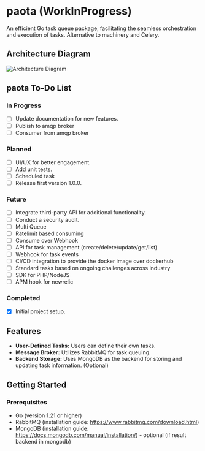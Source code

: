 # paota (WorkInProgress)
An efficient Go task queue package, facilitating the seamless orchestration and execution of tasks. Alternative to machinery and Celery.

## Architecture Diagram

![Architecture Diagram](url_to_your_image_file)

## paota To-Do List

### In Progress
- [ ] Update documentation for new features.
- [ ] Publish to amqp broker
- [ ] Consumer from amqp broker

### Planned
- [ ] UI/UX for better engagement.
- [ ] Add unit tests.
- [ ] Scheduled task
- [ ] Release first version 1.0.0.

### Future
- [ ] Integrate third-party API for additional functionality.
- [ ] Conduct a security audit.
- [ ] Multi Queue
- [ ] Ratelimit based consuming
- [ ] Consume over Webhook
- [ ] API for task management (create/delete/update/get/list)
- [ ] Webhook for task events
- [ ] CI/CD integration to provide the docker image over dockerhub
- [ ] Standard tasks based on ongoing challenges across industry
- [ ] SDK for PHP/NodeJS
- [ ] APM hook for newrelic

### Completed
- [x] Initial project setup.

## Features

- **User-Defined Tasks:** Users can define their own tasks.
- **Message Broker:** Utilizes RabbitMQ for task queuing.
- **Backend Storage:** Uses MongoDB as the backend for storing and updating task information. (Optional)

## Getting Started

### Prerequisites

- Go (version 1.21 or higher)
- RabbitMQ (installation guide: https://www.rabbitmq.com/download.html)
- MongoDB (installation guide: https://docs.mongodb.com/manual/installation/) - optional (if result backend in mongodb)

